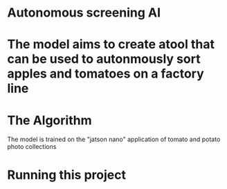 <h1>Autonomous screening AI<h1/>
The model aims to create atool that can be used to autonmously sort apples and tomatoes on a factory line
<h1>The Algorithm</h1>
The model is trained on the "jatson nano" application of tomato and potato photo collections
<h1>Running this project</h1>
